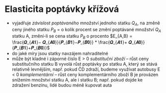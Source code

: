 # Elasticita poptávky křížová

- vyjadřuje *závislost poptávaného* množství jednoho statku $Q_A$, na změně ceny jiného statku $P_B$
= o kolik procent se změní poptávané množství $Q_A$ statku A, změní-li se cena statku $P_B$ o procento
$E_{A,B} = \frac{𝑸_{𝑨𝟏}− 𝑸_{𝑨𝟎}}{𝑷_{𝑩𝟏}−𝑷_{𝑩𝟎}} * \frac{𝑸_{𝑨𝟏}+ 𝑸_{𝑨𝟎}}{𝑷_{𝑩𝟏}+𝑷_{𝑩𝟎}}$
- do jaké míry jsou statky navzájem nahraditelné
- může být kladné i záporné číslo
E > 0 *substituční zboží* – růst ceny substitučního statku B vyvolá růst poptávky po statku A, který se stává relativně levnějším, např. pokud ČD zdraží, budeme využívat autobusy
E < 0 *komplementární* – růst ceny komplementárního zboží B je provázen snížením množství statku A, ale i
statku B; např. pokud dojde ke zdražení benzínu, lidé budou méně kupovat auta